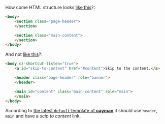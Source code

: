 How come HTML structure looks [like this](https://escapedcat.github.io/github-pages-test/)?:

```html
<body>
    <section class="page-header">
    </section>

    <section class="main-content">
    </section>
</body>
```

And not [like this](https://pages-themes.github.io/cayman/)?:

```html
<body cz-shortcut-listen="true">
    <a id="skip-to-content" href="#content">Skip to the content.</a>

    <header class="page-header" role="banner">
    </header>

    <main id="content" class="main-content" role="main">
    </main>
</body>
```

According to [the latest `default` template of **cayman**](https://github.com/pages-themes/cayman/blob/master/_layouts/default.html#L25) it should use `header`, `main` and have a *scip to content* link.
